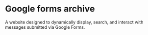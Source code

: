 # Google forms archive
 A website designed to dynamically display, search, and interact with messages submitted via Google Forms.
